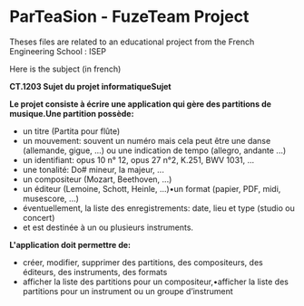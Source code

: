 # ParTeaSion - FuzeTeam Project

Theses files are related to an educational project from the French Engineering School : ISEP

Here is the subject (in french)

**CT.1203 Sujet du projet informatiqueSujet**

__Le projet consiste à écrire une application qui gère des partitions de musique.Une partition possède:__

- un titre (Partita pour flûte)
- un mouvement: souvent un numéro mais cela peut être une danse (allemande, gigue, ...) ou une indication de tempo (allegro, andante ...)
- un identifiant: opus 10 n° 12, opus 27 n°2, K.251, BWV 1031, ...
- une tonalité: Do# mineur, la majeur, ...
- un compositeur (Mozart, Beethoven, ...)
- un éditeur (Lemoine, Schott, Heinle, ...)•un format (papier, PDF, midi, musescore, ...)
- éventuellement, la liste des enregistrements: date, lieu et type (studio ou concert)
- et est destinée à un ou plusieurs instruments.

__L'application doit permettre de:__

- créer, modifier, supprimer des partitions, des compositeurs, des éditeurs, des instruments, des formats
- afficher la liste des partitions pour un compositeur,•afficher la liste des partitions pour un instrument ou un groupe d’instrument